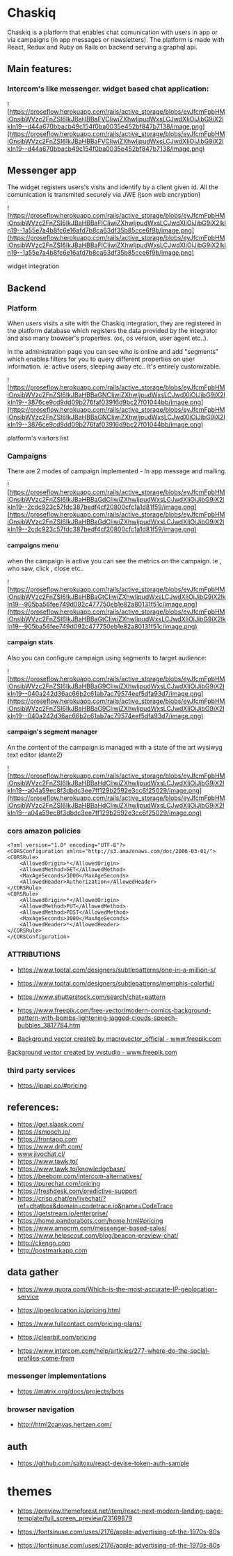 # Chaskiq

Chaskiq is a platform that enables chat comunication with users in app or via campaigns (in app messages or newsletters). The platform is made with React, Redux and Ruby on Rails on backend serving a graphql api.

## Main features:

### Intercom's like messenger. widget based chat application:

![https://proseflow.herokuapp.com/rails/active_storage/blobs/eyJfcmFpbHMiOnsibWVzc2FnZSI6IkJBaHBBaFVCIiwiZXhwIjpudWxsLCJwdXIiOiJibG9iX2lkIn19--d44a670bbacb49c154f0ba0035e452bf847b7138/image.png](https://proseflow.herokuapp.com/rails/active_storage/blobs/eyJfcmFpbHMiOnsibWVzc2FnZSI6IkJBaHBBaFVCIiwiZXhwIjpudWxsLCJwdXIiOiJibG9iX2lkIn19--d44a670bbacb49c154f0ba0035e452bf847b7138/image.png)

## Messenger app

The widget registers users's visits and identify by a client given id. All the comunication is transmited securely via JWE (json web encryption)

![https://proseflow.herokuapp.com/rails/active_storage/blobs/eyJfcmFpbHMiOnsibWVzc2FnZSI6IkJBaHBBaFlCIiwiZXhwIjpudWxsLCJwdXIiOiJibG9iX2lkIn19--1a55e7a4b8fc6e16afd7b8ca63df35b85cce6f9b/image.png](https://proseflow.herokuapp.com/rails/active_storage/blobs/eyJfcmFpbHMiOnsibWVzc2FnZSI6IkJBaHBBaFlCIiwiZXhwIjpudWxsLCJwdXIiOiJibG9iX2lkIn19--1a55e7a4b8fc6e16afd7b8ca63df35b85cce6f9b/image.png)

widget integration
## Backend

### Platform

When users visits a site with the Chaskiq integration, they are registered in the platform database which registers the data provided by the integrator and also many browser's properties. (os, os version, user agent etc..).

In the administration page you can see who is online and add "segments" which enables filters for you to query different properties on user information. ie: active users, sleeping away etc.. It's entirely customizable.

![https://proseflow.herokuapp.com/rails/active_storage/blobs/eyJfcmFpbHMiOnsibWVzc2FnZSI6IkJBaHBBaGNCIiwiZXhwIjpudWxsLCJwdXIiOiJibG9iX2lkIn19--3876ce9cd9dd09b276faf03916d9bc27f01044bb/image.png](https://proseflow.herokuapp.com/rails/active_storage/blobs/eyJfcmFpbHMiOnsibWVzc2FnZSI6IkJBaHBBaGNCIiwiZXhwIjpudWxsLCJwdXIiOiJibG9iX2lkIn19--3876ce9cd9dd09b276faf03916d9bc27f01044bb/image.png)

platform's visitors list

### Campaigns

There are 2 modes of campaign implemented - In app message and mailing.

![https://proseflow.herokuapp.com/rails/active_storage/blobs/eyJfcmFpbHMiOnsibWVzc2FnZSI6IkJBaHBBaGdCIiwiZXhwIjpudWxsLCJwdXIiOiJibG9iX2lkIn19--2cdc923c57fdc387bedf4cf20800cfc1a1d81f59/image.png](https://proseflow.herokuapp.com/rails/active_storage/blobs/eyJfcmFpbHMiOnsibWVzc2FnZSI6IkJBaHBBaGdCIiwiZXhwIjpudWxsLCJwdXIiOiJibG9iX2lkIn19--2cdc923c57fdc387bedf4cf20800cfc1a1d81f59/image.png)

#### campaigns menu

when the campaign is active you can see the metrics on the campaign. ie , who saw, click , close etc..

![https://proseflow.herokuapp.com/rails/active_storage/blobs/eyJfcmFpbHMiOnsibWVzc2FnZSI6IkJBaHBBaGtCIiwiZXhwIjpudWxsLCJwdXIiOiJibG9iX2lkIn19--905ba56fee749d092c477750eb1e82a80131f51c/image.png](https://proseflow.herokuapp.com/rails/active_storage/blobs/eyJfcmFpbHMiOnsibWVzc2FnZSI6IkJBaHBBaGtCIiwiZXhwIjpudWxsLCJwdXIiOiJibG9iX2lkIn19--905ba56fee749d092c477750eb1e82a80131f51c/image.png)

#### campaign stats

Also you can configure campaign using segments to target audience:

![https://proseflow.herokuapp.com/rails/active_storage/blobs/eyJfcmFpbHMiOnsibWVzc2FnZSI6IkJBaHBBaG9CIiwiZXhwIjpudWxsLCJwdXIiOiJibG9iX2lkIn19--040a242d36ac66b2c61ab7ac79574eef5dfa93d7/image.png](https://proseflow.herokuapp.com/rails/active_storage/blobs/eyJfcmFpbHMiOnsibWVzc2FnZSI6IkJBaHBBaG9CIiwiZXhwIjpudWxsLCJwdXIiOiJibG9iX2lkIn19--040a242d36ac66b2c61ab7ac79574eef5dfa93d7/image.png)

#### campaign's segment manager

An the content of the campaign is managed with a state of the art wysiwyg text editor (dante2)

![https://proseflow.herokuapp.com/rails/active_storage/blobs/eyJfcmFpbHMiOnsibWVzc2FnZSI6IkJBaHBBaHdCIiwiZXhwIjpudWxsLCJwdXIiOiJibG9iX2lkIn19--a04a59ec8f3dbdc3ee7ff129b2592e3cc6f25029/image.png](https://proseflow.herokuapp.com/rails/active_storage/blobs/eyJfcmFpbHMiOnsibWVzc2FnZSI6IkJBaHBBaHdCIiwiZXhwIjpudWxsLCJwdXIiOiJibG9iX2lkIn19--a04a59ec8f3dbdc3ee7ff129b2592e3cc6f25029/image.png)

### cors amazon policies

```
<?xml version="1.0" encoding="UTF-8"?>
<CORSConfiguration xmlns="http://s3.amazonaws.com/doc/2006-03-01/">
<CORSRule>
    <AllowedOrigin>*</AllowedOrigin>
    <AllowedMethod>GET</AllowedMethod>
    <MaxAgeSeconds>3000</MaxAgeSeconds>
    <AllowedHeader>Authorization</AllowedHeader>
</CORSRule>
<CORSRule>
    <AllowedOrigin>*</AllowedOrigin>
    <AllowedMethod>PUT</AllowedMethod>
    <AllowedMethod>POST</AllowedMethod>
    <MaxAgeSeconds>3000</MaxAgeSeconds>
    <AllowedHeader>*</AllowedHeader>
</CORSRule>
</CORSConfiguration>
```

### ATTRIBUTIONS

+ https://www.toptal.com/designers/subtlepatterns/one-in-a-million-s/

+ https://www.toptal.com/designers/subtlepatterns/memphis-colorful/

+ https://www.shutterstock.com/search/chat+pattern

+ https://www.freepik.com/free-vector/modern-comics-background-pattern-with-bombs-lightening-jagged-clouds-speech-bubbles_3817784.htm

+ <a href="https://www.freepik.com/free-photos-vectors/background">Background vector created by macrovector_official - www.freepik.com</a>

<a href="https://www.freepik.com/free-photos-vectors/background">Background vector created by vvstudio - www.freepik.com</a>

### third party services
+ https://ipapi.co/#pricing


## references:
+ https://get.slaask.com/
+ https://smooch.io/
+ https://frontapp.com
+ https://www.drift.com/
+ www.jivochat.cl/‎
+ https://www.tawk.to/
+ https://www.tawk.to/knowledgebase/
+ https://beebom.com/intercom-alternatives/
+ https://purechat.com/pricing
+ https://freshdesk.com/predictive-support
+ https://crisp.chat/en/livechat/?ref=chatbox&domain=codetrace.io&name=CodeTrace
+ https://getstream.io/enterprise/
+ https://home.pandorabots.com/home.html#pricing
+ https://www.amocrm.com/messenger-based-sales/
+ https://www.helpscout.com/blog/beacon-preview-chat/
+ http://cliengo.com
+ http://postmarkapp.com
## data gather

+ https://www.quora.com/Which-is-the-most-accurate-IP-geolocation-service

+ https://ipgeolocation.io/pricing.html
+ https://www.fullcontact.com/pricing-plans/
+ https://clearbit.com/pricing

+ https://www.intercom.com/help/articles/277-where-do-the-social-profiles-come-from


### messenger implementations

+ https://matrix.org/docs/projects/bots

### browser navigation

+ http://html2canvas.hertzen.com/

## auth 

+ https://github.com/saitoxu/react-devise-token-auth-sample

# themes

+ https://preview.themeforest.net/item/react-next-modern-landing-page-template/full_screen_preview/23169879

+ https://fontsinuse.com/uses/2176/apple-advertising-of-the-1970s-80s
+ https://fontsinuse.com/uses/2176/apple-advertising-of-the-1970s-80s